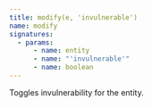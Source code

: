 ```yaml
---
title: modify(e, 'invulnerable')
name: modify
signatures:
  - params:
      - name: entity
      - name: "'invulnerable'"
      - name: boolean
---
```


Toggles invulnerability for the entity.
